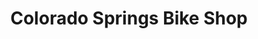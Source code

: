 ---
title: "Colorado Springs Bike Shop"
url: /colorado-springs/colorado-springs-bike-shop/
shop: Fahrrad
---